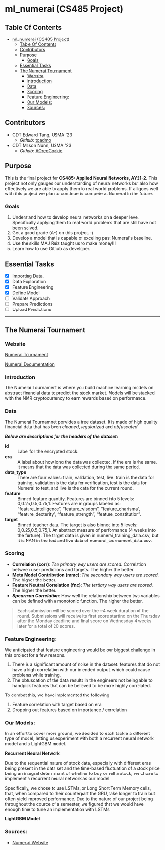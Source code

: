 # ml_numerai (CS485 Project)

## Table Of Contents
- [ml_numerai (CS485 Project)](#ml_numerai-cs485-project)
  - [Table Of Contents](#table-of-contents)
  - [Contributors](#contributors)
  - [Purpose](#purpose)
    - [Goals](#goals)
  - [Essential Tasks](#essential-tasks)
  - [The Numerai Tournament](#the-numerai-tournament)
    - [Website](#website)
    - [Introduction](#introduction)
    - [Data](#data)
    - [Scoring](#scoring)
    - [Feature Engineering:](#feature-engineering)
    - [Our Models:](#our-models)
    - [Sources:](#sources)


## Contributors
- CDT Edward Tang, USMA '23
  - *Github*: [toadmo](https://github.com/toadmo)
- CDT Mason Nunn, USMA '23
  - *Github*: [AOreoCookie](https://github.com/AOreoCookie)

## Purpose
This is the final project for **CS485: Applied Neural Networks, AY21-2**. This project not only gauges our understanding of neural networks but also how effectively we are able to apply them to real world problems. If all goes well with this project we plan to continue to compete at Numerai in the future. 

### Goals
1. Understand how to develop neural networks on a deeper level. Specifically applying them to real world problems that are still have not been solved.
2. Get a good grade (A+) on this project. :)
3. Develop a model that is capable of exceling past Numerai's baseline.
4. Use the skills MAJ Ruiz taught us to make money!!!
5. Learn how to use Github as developer.

## Essential Tasks 
- [X] Importing Data.
- [X] Data Exploration
- [X] Feature Engineering
- [X] Define Model
- [ ] Validate Approach
- [ ] Prepare Predictions
- [ ] Upload Predictions
  
---
## The Numerai Tournament

### Website
[Numerai Tournament](https://numer.ai/)

[Numerai Documentation](https://docs.numer.ai/tournament/learn)

### Introduction
The Numerai Tournament is where you build machine learning models on abstract financial data to predict the stock market. Models will be stacked with the NMR cryptocurrency to earn rewards based on performance.

### Data
The Numerai Tournamnet porvides a free dataset. It is made of high quality financial data that has been *cleaned*, *regularized* and *obfuscated*.

***Below are descriptions for the headers of the dataset:***

<dl>
  <dt><strong>id</strong></dt>
  <dd>Label for the encrypted stock.</dd>
  <dt><strong>era</strong></dt>
  <dd>A label about how long the data was collected. If the era is the same, it means that the data was collected during the same period.</dd>
  <dt><strong>data_type</strong></dt>
  <dd>There are four values: train, validation, test, live. train is the data for training, validation is the data for verification, test is the data for Numerai to test, and live is the data for the current round.</dd>
  <dt><strong>feature</strong></dt>
  <dd>Binned feature quantity. Features are binned into 5 levels: 0,0.25,0.5,0.75,1. Features are in groups labeled as: “feature_intelligence”, “feature_wisdom”, “feature_charisma”, “feature_dexterity”, “feature_strength”, “feature_constitution”.</dd>
  <dt><strong>target</strong></dt>
  <dd>Binned teacher data. The target is also binned into 5 levels: 0,0.25,0.5,0.75,1. An abstract measure of performance (4 weeks into the furture). The target data is given in numerai_training_data.csv, but it is NAN in the test and live data of numerai_tournament_data.csv.</dd>
</dl>

### Scoring
- **Correlation (corr)**: *The primary way users are scored.* Correlation between user predictions and targets. The higher the better.
- **Meta Model Contribution (mmc)**: *The secondary way users are scored.* The higher the better.
- **Feature Neutral Correlation (fnc)**: *The tertiary way users are scored.* The higher the better.
- ***Spearman Correlation***: How well the relationship between two variables can be defined with a monotonic function. The higher the better.

> Each submission will be scored over the ~4 week duration of the round. Submissions will receive its first score starting on the Thursday after the Monday deadline and final score on Wednesday 4 weeks later for a total of 20 scores. 

### Feature Engineering:
We anticipated that feature engineering would be our biggest challenge in this project for a few reasons. 

1. There is a significant amount of noise in the dataset: features that do not have a high correlation with our intended output, which could cause problems while training.
2. The obfuscation of the data results in the engineers not being able to handpick features that can be believed to be more highly correlated.

To combat this, we have implemented the following:

1. Feature correlation with target based on era
2. Dropping out features based on importance / correlation

### Our Models:

In an effort to cover more ground, we decided to each tackle a different type of model, letting us experiment with both a recurrent neural network model and a LightGBM model. 

**Recurrent Neural Network**

Due to the sequential nature of stock data, especially with different eras being present in the data set and the time-based fluctuation of a stock price being an integral determinant of whether to buy or sell a stock, we chose to implement a recurrent neural network as our model.

Specifically, we chose to use LSTMs, or Long Short Term Memory cells, that, when compared to their counterpart the GRU, take longer to train but often yield improved performance. Due to the nature of our project being throughout the cource of a semester, we figured that we would have enough time to tune an implementation with LSTMs.

**LightGBM Model**




### Sources:

- [Numer.ai Website](https://numer.ai/)